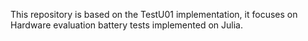 This repository is based on the TestU01 implementation, it focuses on Hardware evaluation battery tests implemented on Julia.
